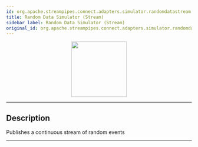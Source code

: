 ```yaml
---
id: org.apache.streampipes.connect.adapters.simulator.randomdatastream
title: Random Data Simulator (Stream)
sidebar_label: Random Data Simulator (Stream)
original_id: org.apache.streampipes.connect.adapters.simulator.randomdatastream
---
```


<!--
  ~ Licensed to the Apache Software Foundation (ASF) under one or more
  ~ contributor license agreements.  See the NOTICE file distributed with
  ~ this work for additional information regarding copyright ownership.
  ~ The ASF licenses this file to You under the Apache License, Version 2.0
  ~ (the "License"); you may not use this file except in compliance with
  ~ the License.  You may obtain a copy of the License at
  ~
  ~    http://www.apache.org/licenses/LICENSE-2.0
  ~
  ~ Unless required by applicable law or agreed to in writing, software
  ~ distributed under the License is distributed on an "AS IS" BASIS,
  ~ WITHOUT WARRANTIES OR CONDITIONS OF ANY KIND, either express or implied.
  ~ See the License for the specific language governing permissions and
  ~ limitations under the License.
  ~
  -->



<p align="center"> 
    <img src="/img/pipeline-elements/org.apache.streampipes.connect.adapters.simulator.randomdatastream/icon.png" width="150px;" class="pe-image-documentation"/>
</p>

***

## Description

Publishes a continuous stream of random events


***

